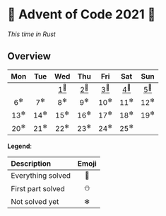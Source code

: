 # 🎄 Advent of Code 2021 🎄

*This time in Rust*
## Overview
|      Mon       |      Tue       |                Wed                 |                Thu                 |                Fri                 |                Sat                 |                Sun                 |
| :------------: | :------------: | :--------------------------------: | :--------------------------------: | :--------------------------------: | :--------------------------------: | :--------------------------------: |
|                |                | [1<sup>🌟</sup>](src/days/day01.rs) | [2<sup>🌟</sup>](src/days/day02.rs) | [3<sup>🌟</sup>](src/days/day03.rs) | [4<sup>🌟</sup>](src/days/day04.rs) | [5<sup>🌟</sup>](src/days/day05.rs) |
| 6<sup>❄</sup>  | 7<sup>❄</sup>  |           8<sup>❄</sup>            |           9<sup>❄</sup>            |           10<sup>❄</sup>           |           11<sup>❄</sup>           |           12<sup>❄</sup>           |
| 13<sup>❄</sup> | 14<sup>❄</sup> |           15<sup>❄</sup>           |           16<sup>❄</sup>           |           17<sup>❄</sup>           |           18<sup>❄</sup>           |           19<sup>❄</sup>           |
| 20<sup>❄</sup> | 21<sup>❄</sup> |           22<sup>❄</sup>           |           23<sup>❄</sup>           |           24<sup>❄</sup>           |           25<sup>❄</sup>           |                                    |

**Legend**:

| Description       | Emoji |
| :---------------- | :---: |
| Everything solved |   🌟   |
| First part solved |   ⛄   |
| Not solved yet    |   ❄   |
